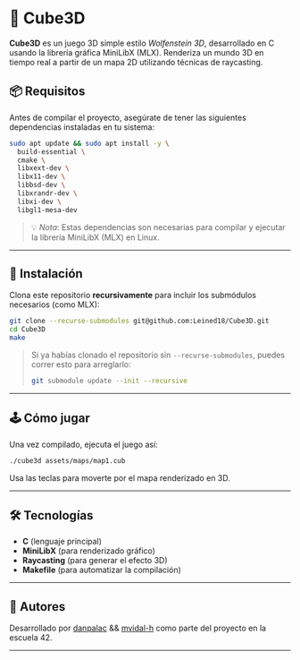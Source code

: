 

# 🧊 Cube3D

**Cube3D** es un juego 3D simple estilo *Wolfenstein 3D*, desarrollado en C usando la librería gráfica MiniLibX (MLX). Renderiza un mundo 3D en tiempo real a partir de un mapa 2D utilizando técnicas de raycasting.

## 📦 Requisitos

Antes de compilar el proyecto, asegúrate de tener las siguientes dependencias instaladas en tu sistema:

```bash
sudo apt update && sudo apt install -y \
  build-essential \
  cmake \
  libxext-dev \
  libx11-dev \
  libbsd-dev \
  libxrandr-dev \
  libxi-dev \
  libgl1-mesa-dev
```

> 💡 *Nota*: Estas dependencias son necesarias para compilar y ejecutar la librería MiniLibX (MLX) en Linux.

---

## 🚀 Instalación

Clona este repositorio **recursivamente** para incluir los submódulos necesarios (como MLX):

```bash
git clone --recurse-submodules git@github.com:Leined18/Cube3D.git
cd Cube3D
make
```

> Si ya habías clonado el repositorio sin `--recurse-submodules`, puedes correr esto para arreglarlo:
>
> ```bash
> git submodule update --init --recursive
> ```

---

## 🕹️ Cómo jugar

Una vez compilado, ejecuta el juego así:

```bash
./cube3d assets/maps/map1.cub
```

Usa las teclas para moverte por el mapa renderizado en 3D.

---

## 🛠️ Tecnologías

* **C** (lenguaje principal)
* **MiniLibX** (para renderizado gráfico)
* **Raycasting** (para generar el efecto 3D)
* **Makefile** (para automatizar la compilación)

---

## 🧠 Autores

Desarrollado por [danpalac](https://github.com/Leined18) && [mvidal-h](https://github.com/MiguelViHe)  como parte del proyecto en la escuela 42.

---

